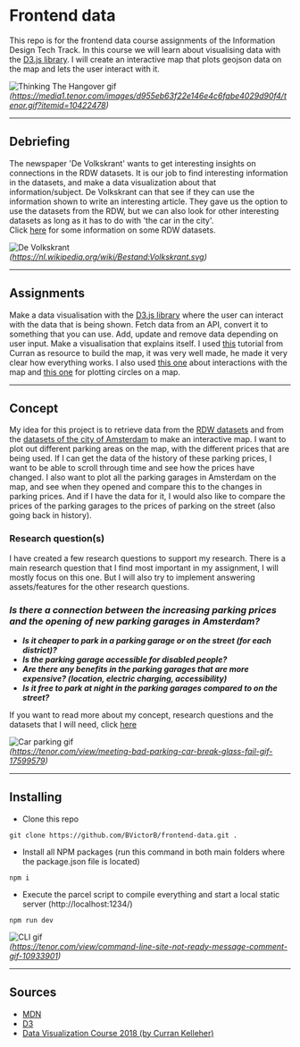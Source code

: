 # Frontend data
This repo is for the frontend data course assignments of the Information Design Tech Track. In this course we will learn about visualising data with the [D3.js library](https://d3js.org/). I will create an interactive map that plots geojson data on the map and lets the user interact with it.  

![Thinking The Hangover gif](https://media1.tenor.com/images/d955eb63f22e146e4c6fabe4029d90f4/tenor.gif?itemid=10422478)  
_(https://media1.tenor.com/images/d955eb63f22e146e4c6fabe4029d90f4/tenor.gif?itemid=10422478)_
***
## Debriefing
The newspaper 'De Volkskrant' wants to get interesting insights on connections in the RDW datasets. It is our job to find interesting information in the datasets, and make a data visualization about that information/subject. De Volkskrant can that see if they can use the information shown to write an interesting article.
They gave us the option to use the datasets from the RDW, but we can also look for other interesting datasets as long as it has to do with 'the car in the city'.  
Click [here](https://github.com/BVictorB/functional-programming/wiki/Research-datasets) for some information on some RDW datasets.

![De Volkskrant](https://upload.wikimedia.org/wikipedia/commons/thumb/b/b3/Volkskrant.svg/1200px-Volkskrant.svg.png)  
_(https://nl.wikipedia.org/wiki/Bestand:Volkskrant.svg)_
***
## Assignments
Make a data visualisation with the [D3.js library](https://d3js.org/) where the user can interact with the data that is being shown. Fetch data from an API, convert it to something that you can use. Add, update and remove data depending on user input. Make a visualisation that explains itself.
I used [this](https://www.youtube.com/watch?v=Qw6uAg3EO64) tutorial from Curran as resource to build the map, it was very well made, he made it very clear how everything works. I also used [this one](https://www.youtube.com/watch?v=9ZB1EgaJnBU) about interactions with the map and [this one](https://www.youtube.com/watch?v=c0a02WHjgEs) for plotting circles on a map.
***
## Concept
My idea for this project is to retrieve data from the [RDW datasets](https://opendata.rdw.nl/browse) and from the [datasets of the city of Amsterdam](https://data.amsterdam.nl/) to make an interactive map. I want to plot out different parking areas on the map, with the different prices that are being used. If I can get the data of the history of these parking prices, I want to be able to scroll through time and see how the prices have changed. I also want to plot all the parking garages in Amsterdam on the map, and see when they opened and compare this to the changes in parking prices. And if I have the data for it, I would also like to compare the prices of the parking garages to the prices of parking on the street (also going back in history).

### Research question(s)
I have created a few research questions to support my research. There is a main research question that I find most important in my assignment, I will mostly focus on this one. But I will also try to implement answering assets/features for the other research questions.
### **_Is there a connection between the increasing parking prices and the opening of new parking garages in Amsterdam?_**
- _**Is it cheaper to park in a parking garage or on the street (for each district)?**_
- _**Is the parking garage accessible for disabled people?**_
- _**Are there any benefits in the parking garages that are more expensive? (location, electric charging, accessibility)**_
- _**Is it free to park at night in the parking garages compared to on the street?**_

If you want to read more about my concept, research questions and the datasets that I will need, click [here](https://github.com/BVictorB/functional-programming/wiki/RDW-Concept)

![Car parking gif](https://media1.tenor.com/images/ab7c163110442028965e67232a0ebf60/tenor.gif?itemid=17599579)  
_(https://tenor.com/view/meeting-bad-parking-car-break-glass-fail-gif-17599579)_
***
## Installing
- Clone this repo
```
git clone https://github.com/BVictorB/frontend-data.git .
```
- Install all NPM packages (run this command in both main folders where the package.json file is located)
```
npm i
```
- Execute the parcel script to compile everything and start a local static server (http://localhost:1234/)
```
npm run dev
```
![CLI gif](https://media1.tenor.com/images/356bac3dd24014fd740d196138f3d0f8/tenor.gif?itemid=10933901)  
_(https://tenor.com/view/command-line-site-not-ready-message-comment-gif-10933901)_
***
## Sources
- [MDN](https://developer.mozilla.org/)
- [D3](https://github.com/d3/d3/wiki)
- [Data Visualization Course 2018 (by Curran Kelleher)](https://curran.github.io/dataviz-course-2018/)
